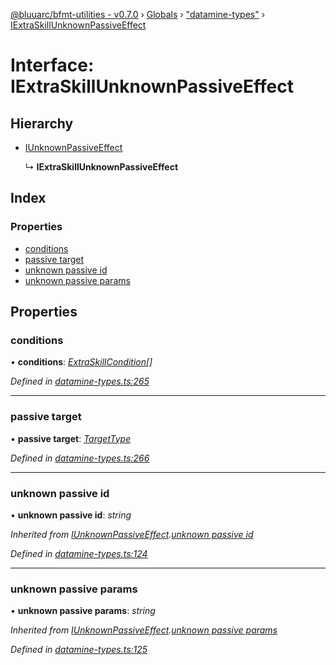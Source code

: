 [@bluuarc/bfmt-utilities - v0.7.0](../README.md) › [Globals](../globals.md) › ["datamine-types"](../modules/_datamine_types_.md) › [IExtraSkillUnknownPassiveEffect](_datamine_types_.iextraskillunknownpassiveeffect.md)

# Interface: IExtraSkillUnknownPassiveEffect

## Hierarchy

* [IUnknownPassiveEffect](_datamine_types_.iunknownpassiveeffect.md)

  ↳ **IExtraSkillUnknownPassiveEffect**

## Index

### Properties

* [conditions](_datamine_types_.iextraskillunknownpassiveeffect.md#conditions)
* [passive target](_datamine_types_.iextraskillunknownpassiveeffect.md#passive-target)
* [unknown passive id](_datamine_types_.iextraskillunknownpassiveeffect.md#unknown-passive-id)
* [unknown passive params](_datamine_types_.iextraskillunknownpassiveeffect.md#unknown-passive-params)

## Properties

###  conditions

• **conditions**: *[ExtraSkillCondition](../modules/_datamine_types_.md#extraskillcondition)[]*

*Defined in [datamine-types.ts:265](https://github.com/BluuArc/bfmt-utilities/blob/master/src/datamine-types.ts#L265)*

___

###  passive target

• **passive target**: *[TargetType](../enums/_datamine_types_.targettype.md)*

*Defined in [datamine-types.ts:266](https://github.com/BluuArc/bfmt-utilities/blob/master/src/datamine-types.ts#L266)*

___

###  unknown passive id

• **unknown passive id**: *string*

*Inherited from [IUnknownPassiveEffect](_datamine_types_.iunknownpassiveeffect.md).[unknown passive id](_datamine_types_.iunknownpassiveeffect.md#unknown-passive-id)*

*Defined in [datamine-types.ts:124](https://github.com/BluuArc/bfmt-utilities/blob/master/src/datamine-types.ts#L124)*

___

###  unknown passive params

• **unknown passive params**: *string*

*Inherited from [IUnknownPassiveEffect](_datamine_types_.iunknownpassiveeffect.md).[unknown passive params](_datamine_types_.iunknownpassiveeffect.md#unknown-passive-params)*

*Defined in [datamine-types.ts:125](https://github.com/BluuArc/bfmt-utilities/blob/master/src/datamine-types.ts#L125)*
